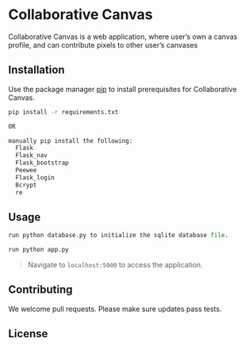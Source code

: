 # Collaborative Canvas

Collaborative Canvas is a web application, where user’s own a canvas profile, and can contribute pixels to other user’s canvases


## Installation

Use the package manager [pip](https://pip.pypa.io/en/stable/) to install prerequisites for Collaborative Canvas.

```bash
pip install -r requirements.txt

OR

manually pip install the following:
  Flask
  Flask_nav
  Flask_bootstrap
  Peewee
  Flask_login
  Bcrypt
  re
```

## Usage

```python
run python database.py to initialize the sqlite database file.

run python app.py 
```
> Navigate to `localhost:5000` to access the application.

## Contributing
We welcome pull requests. Please make sure updates pass tests.

## License
